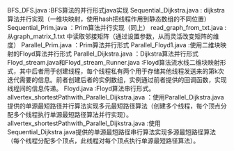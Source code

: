 BFS_DFS.java :BFS算法的并行形式java实现
Sequential_Dijkstra.java : dijkstra算法并行实现（一维块映射，使用hash把线程作用到静态数组的不同位置）
Sequential_Prim.java ：Prim算法并行实现（同上）
read_graph_from_txt.java :从graph_matrix_1.txt 中读取邻接矩阵（通过设置参数，从而灵活改变矩阵的维度）
Parallel_Prim.java ：Prim算法并行形式
Parallel_Floyd1.java :使用二维块映射的Floyd算法并行形式
Parallel_Dijkstra.java ：Dijkstra算法并行形式
Floyd_stream.java和Floyd_stream_Runner.java :Floyd算法流水线二维块映射形式，其中后者用于创建线程，每个线程私有两个用于存储其他线程发送来的第k次迭代需要的信息。前者创建后者的实例数组，实例通过前者提供的回调函数，实现线程间的信息传递。
Floyd.java :Floyd算法串行形式。
allvertex_shortestPathwith_Parallel_Dijkstra.java ：使用Parallel_Dijkstra.java提供的单源最短路径并行算法实现多元最短路径算法（创建多个线程，每个顶点分配多个线程执行单源最短路径算法并行实现）。
allvertex_shortestPathwith_Parallel_Dijkstra.java :使用Sequential_Dijkstra.java提供的单源最短路径串行算法实现多源最短路径算法（每个线程分配多个顶点，此线程对每个顶点执行单源最短路径算法）。
